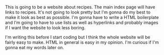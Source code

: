 This is going to be a website about recipes. The main index page will have links to recipes. It's not going
to look pretty but I'm gonna do my best to make it look as best as possible. I'm gonna have to write a HTML boilerplate and I'm going to have to use lists as well as hyperlinks and probably images if I want the website to look less boring. 

I'm writing this before I start coding but I think the whole website will be fairly easy to make. HTML in general is easy in my opinion. I'm curious if I'm gonna eat my words later on. 